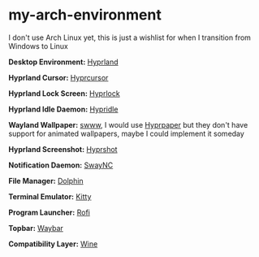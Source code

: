 # my-arch-environment

I don't use Arch Linux yet, this is just a wishlist for when I transition from Windows to Linux

**Desktop Environment:** [Hyprland](https://archlinux.org/packages/extra-testing/x86_64/hyprland/)

**Hyprland Cursor:** [Hyprcursor](https://github.com/hyprwm/hyprcursor)

**Hyprland Lock Screen:** [Hyprlock](https://github.com/hyprwm/hyprlock)

**Hyprland Idle Daemon:** [Hypridle](https://github.com/hyprwm/hypridle)

**Wayland Wallpaper:** [swww](https://github.com/Horus645/swww), I would use [Hyprpaper](https://github.com/hyprwm/hyprpaper) but they don't have support for animated wallpapers, maybe I could implement it someday

**Hyprland Screenshot:** [Hyprshot](https://aur.archlinux.org/packages/hyprshot)

**Notification Daemon:** [SwayNC](https://archlinux.org/packages/extra/x86_64/swaync/)

**File Manager:** [Dolphin](https://archlinux.org/packages/extra/x86_64/dolphin/)

**Terminal Emulator:** [Kitty](https://archlinux.org/packages/extra/x86_64/kitty/)

**Program Launcher:** [Rofi](https://github.com/lbonn/rofi)

**Topbar:** [Waybar](https://archlinux.org/packages/extra/x86_64/waybar/)

**Compatibility Layer:** [Wine](https://wiki.archlinux.org/title/Wine)
